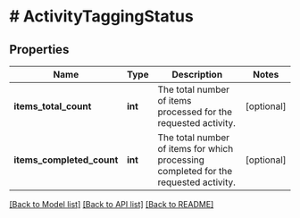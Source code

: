 # # ActivityTaggingStatus

## Properties

Name | Type | Description | Notes
------------ | ------------- | ------------- | -------------
**items_total_count** | **int** | The total number of items processed for the requested activity. | [optional]
**items_completed_count** | **int** | The total number of items for which processing completed for the requested activity. | [optional]

[[Back to Model list]](../../README.md#models) [[Back to API list]](../../README.md#endpoints) [[Back to README]](../../README.md)
